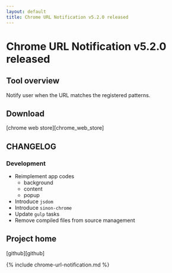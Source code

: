 ```yaml
---
layout: default
title: Chrome URL Notification v5.2.0 released
---
```

# Chrome URL Notification v5.2.0 released


## Tool overview

Notify user when the URL matches the registered patterns.


## Download

[chrome web store][chrome_web_store]


## CHANGELOG

### Development

- Reimplement app codes
  - background
  - content
  - popup
- Introduce `jsdom`
- Introduce `sinon-chrome`
- Update `gulp` tasks
- Remove compiled files from source management


## Project home

[github][github]



{% include chrome-url-notification.md %}
